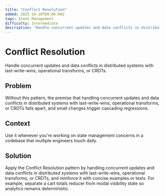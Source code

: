 ```yaml
---
title: "Conflict Resolution"
added: 2025-10-10T00:00:00Z
tags: State Management
difficulty: Intermediate
description: "Handle concurrent updates and data conflicts in distributed systems with last-write-wins, operational transforms, or CRDTs."
---
```

# Conflict Resolution

Handle concurrent updates and data conflicts in distributed systems with last-write-wins, operational transforms, or CRDTs.

## Problem

Without this pattern, the premise that handling concurrent updates and data conflicts in distributed systems with last-write-wins, operational transforms, or CRDTs falls apart, and small changes trigger cascading regressions.

## Context

Use it whenever you're working on state management concerns in a codebase that multiple engineers touch daily.

## Solution

Apply the Conflict Resolution pattern by handling concurrent updates and data conflicts in distributed systems with last-write-wins, operational transforms, or CRDTs, and reinforce it with concise examples or tests. For example, separate a cart totals reducer from modal visibility state so analytics remains deterministic.
